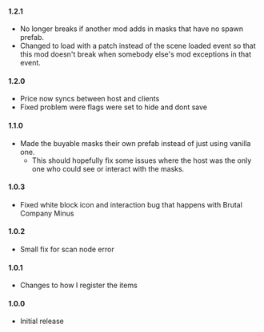 #### 1.2.1
- No longer breaks if another mod adds in masks that have no spawn prefab.
- Changed to load with a patch instead of the scene loaded event so that this mod doesn't break when somebody else's mod exceptions in that event.

#### 1.2.0
- Price now syncs between host and clients
- Fixed problem were flags were set to hide and dont save

#### 1.1.0
- Made the buyable masks their own prefab instead of just using vanilla one.
     - This should hopefully fix some issues where the host was the only one who could see or interact with the masks.

#### 1.0.3
- Fixed white block icon and interaction bug that happens with Brutal Company Minus

#### 1.0.2
- Small fix for scan node error

#### 1.0.1
- Changes to how I register the items

#### 1.0.0
- Initial release